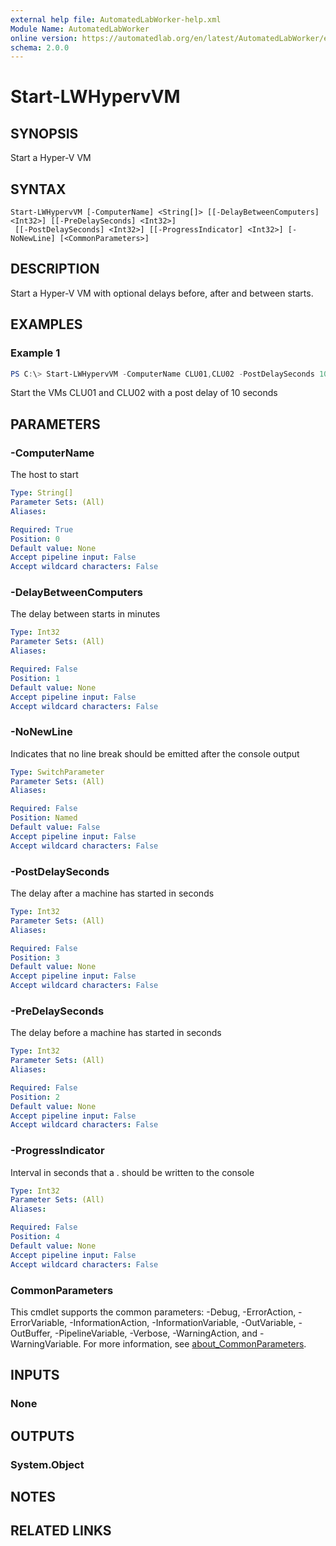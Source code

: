 ```yaml
---
external help file: AutomatedLabWorker-help.xml
Module Name: AutomatedLabWorker
online version: https://automatedlab.org/en/latest/AutomatedLabWorker/en-us/Start-LWHypervVM
schema: 2.0.0
---
```


# Start-LWHypervVM

## SYNOPSIS
Start a Hyper-V VM

## SYNTAX

```
Start-LWHypervVM [-ComputerName] <String[]> [[-DelayBetweenComputers] <Int32>] [[-PreDelaySeconds] <Int32>]
 [[-PostDelaySeconds] <Int32>] [[-ProgressIndicator] <Int32>] [-NoNewLine] [<CommonParameters>]
```

## DESCRIPTION
Start a Hyper-V VM with optional delays before, after and between starts.

## EXAMPLES

### Example 1
```powershell
PS C:\> Start-LWHypervVM -ComputerName CLU01,CLU02 -PostDelaySeconds 10
```

Start the VMs CLU01 and CLU02 with a post delay of 10 seconds

## PARAMETERS

### -ComputerName
The host to start

```yaml
Type: String[]
Parameter Sets: (All)
Aliases:

Required: True
Position: 0
Default value: None
Accept pipeline input: False
Accept wildcard characters: False
```

### -DelayBetweenComputers
The delay between starts in minutes

```yaml
Type: Int32
Parameter Sets: (All)
Aliases:

Required: False
Position: 1
Default value: None
Accept pipeline input: False
Accept wildcard characters: False
```

### -NoNewLine
Indicates that no line break should be emitted after the console output

```yaml
Type: SwitchParameter
Parameter Sets: (All)
Aliases:

Required: False
Position: Named
Default value: False
Accept pipeline input: False
Accept wildcard characters: False
```

### -PostDelaySeconds
The delay after a machine has started in seconds

```yaml
Type: Int32
Parameter Sets: (All)
Aliases:

Required: False
Position: 3
Default value: None
Accept pipeline input: False
Accept wildcard characters: False
```

### -PreDelaySeconds
The delay before a machine has started in seconds

```yaml
Type: Int32
Parameter Sets: (All)
Aliases:

Required: False
Position: 2
Default value: None
Accept pipeline input: False
Accept wildcard characters: False
```

### -ProgressIndicator
Interval in seconds that a .
should be written to the console

```yaml
Type: Int32
Parameter Sets: (All)
Aliases:

Required: False
Position: 4
Default value: None
Accept pipeline input: False
Accept wildcard characters: False
```

### CommonParameters
This cmdlet supports the common parameters: -Debug, -ErrorAction, -ErrorVariable, -InformationAction, -InformationVariable, -OutVariable, -OutBuffer, -PipelineVariable, -Verbose, -WarningAction, and -WarningVariable. For more information, see [about_CommonParameters](http://go.microsoft.com/fwlink/?LinkID=113216).

## INPUTS

### None
## OUTPUTS

### System.Object
## NOTES

## RELATED LINKS

